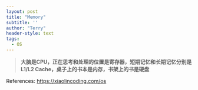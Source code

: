 ```yaml
---
layout: post
title: "Memory"
subtitle: ''
author: "Terry"
header-style: text
tags:
  - OS
---
```



> **大脑是CPU，正在思考和处理的位置是寄存器，短期记忆和长期记忆分别是L1/L2 Cache，桌子上的书本是内存，书架上的书是硬盘**
  

References:
<https://xiaolincoding.com/os>